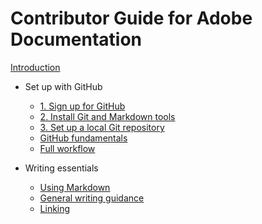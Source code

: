 # Contributor Guide for Adobe Documentation

[Introduction](introduction.md)

+ Set up with GitHub
    + [1. Sign up for GitHub](setup/sign-up.md)
    + [2. Install Git and Markdown tools](setup/install-tools.md)
    + [3. Set up a local Git repository](setup/local-repo.md)
    + [GitHub fundamentals](setup/git-fundamentals.md)
    + [Full workflow](setup/full-workflow.md)

+ Writing essentials
    + [Using Markdown](essentials/using-markdown.md)
    + [General writing guidance](essentials/general-writing-guidance.md)
    + [Linking](essentials/linking.md)
